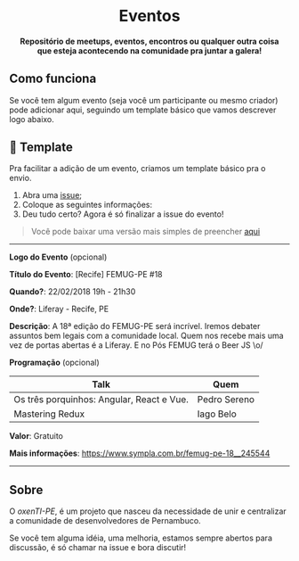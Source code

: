 <h1 align="center">
  <br>
  <!--- <img src="" alt="oxenTI-PE logo" width="400"> -->
  <br>
  Eventos
</h1>
<h4 align="center">Repositório de meetups, eventos, encontros ou qualquer outra coisa<br>
que esteja acontecendo na comunidade pra juntar a galera!</h4>

## Como funciona

Se você tem algum evento (seja você um participante ou mesmo criador) pode adicionar aqui, seguindo um template básico que vamos descrever logo abaixo.

## :mega: Template

Pra facilitar a adição de um evento, criamos um template básico pra o envio.

1. Abra uma [issue](https://github.com/oxenTI-PE/eventos/issues/new);
2. Coloque as seguintes informações:
3. Deu tudo certo? Agora é só finalizar a issue do evento!

>Você pode baixar uma versão mais simples de preencher [aqui](event-template.md)

---
**Logo do Evento** (opcional)

**Título do Evento**: [Recife] FEMUG-PE #18

**Quando?**: 22/02/2018 19h - 21h30

**Onde?**: Liferay - Recife, PE

**Descrição**: A 18ª edição do FEMUG-PE será incrível. Iremos debater assuntos bem legais com a comunidade local. Quem nos recebe mais uma vez de portas abertas é a Liferay. E no Pós FEMUG terá o Beer JS  \o/ 

**Programação** (opcional)

| Talk                            | Quem                                                               
| ------------------------------  | ------------------------------------------------------------------
| Os três porquinhos: Angular, React e Vue. | Pedro Sereno
| Mastering Redux | Iago Belo

**Valor**: Gratuito

**Mais informações**: https://www.sympla.com.br/femug-pe-18__245544

---

## Sobre

O _oxenTI-PE_, é um projeto que nasceu da necessidade de unir e centralizar a comunidade de desenvolvedores de Pernambuco.

Se você tem alguma idéia, uma melhoria, estamos sempre abertos para discussão, é só chamar na issue e bora discutir! 

